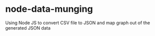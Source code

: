 # node-data-munging
Using Node JS to convert CSV file to JSON and map graph out of the generated JSON data
